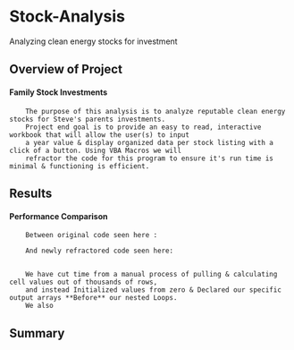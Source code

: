 # **Stock-Analysis**
Analyzing clean energy stocks for investment


## Overview of Project
#### Family Stock Investments 
        The purpose of this analysis is to analyze reputable clean energy stocks for Steve's parents investments. 
        Project end goal is to provide an easy to read, interactive workbook that will allow the user(s) to input  
        a year value & display organized data per stock listing with a click of a button. Using VBA Macros we will 
        refractor the code for this program to ensure it's run time is minimal & functioning is efficient.      

## Results
#### Performance Comparison 
        Between original code seen here : 
        
        And newly refractored code seen here: 
        
        
        We have cut time from a manual process of pulling & calculating cell values out of thousands of rows, 
        and instead Initialized values from zero & Declared our specific output arrays **Before** our nested Loops.   
        We also 
## Summary 


